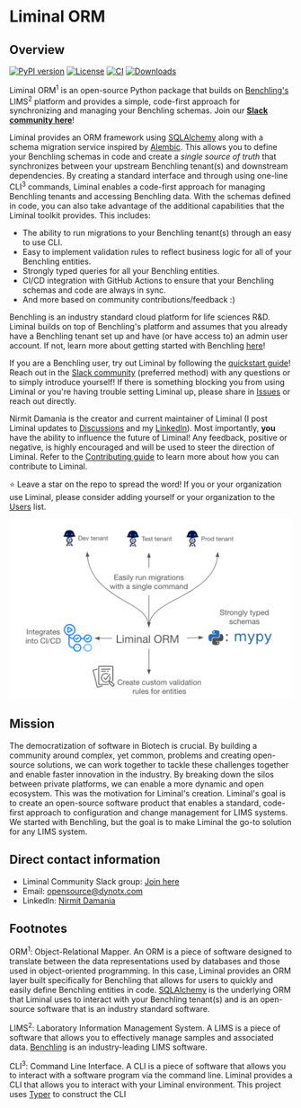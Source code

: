 # Liminal ORM

## Overview

[![PyPI version](https://img.shields.io/pypi/v/liminal-orm.svg)](https://pypi.org/project/liminal-orm/)
[![License](https://img.shields.io/github/license/dynotx/liminal-orm)](https://github.com/dynotx/liminal-orm/blob/main/LICENSE.md)
[![CI](https://github.com/dynotx/liminal-orm/actions/workflows/liminal.yml/badge.svg)](https://github.com/dynotx/liminal-orm/actions/workflows/liminal.yml)
[![Downloads](https://static.pepy.tech/personalized-badge/liminal-orm?period=total&units=international_system&left_color=grey&right_color=blue&left_text=Downloads)](https://pepy.tech/project/liminal-orm)

Liminal ORM<sup>1</sup> is an open-source Python package that builds on [Benchling's](https://www.benchling.com/) LIMS<sup>2</sup> platform and provides a simple, code-first approach for synchronizing and managing your Benchling schemas. Join our [**Slack community here**](https://join.slack.com/t/liminalorm/shared_invite/zt-2ujrp07s3-bctook4e~cAjn1LgOLVY~Q)!

Liminal provides an ORM framework using [SQLAlchemy](https://github.com/sqlalchemy/sqlalchemy) along with a schema migration service inspired by [Alembic](https://alembic.sqlalchemy.org/en/latest/). This allows you to define your Benchling schemas in code and create a *single source of truth* that synchronizes between your upstream Benchling tenant(s) and downstream dependencies. By creating a standard interface and through using one-line CLI<sup>3</sup> commands, Liminal enables a code-first approach for managing Benchling tenants and accessing Benchling data. With the schemas defined in code, you can also take advantage of the additional capabilities that the Liminal toolkit provides. This includes:

- The ability to run migrations to your Benchling tenant(s) through an easy to use CLI.
- Easy to implement validation rules to reflect business logic for all of your Benchling entities.
- Strongly typed queries for all your Benchling entities.
- CI/CD integration with GitHub Actions to ensure that your Benchling schemas and code are always in sync.
- And more based on community contributions/feedback :)

Benchling is an industry standard cloud platform for life sciences R&D. Liminal builds on top of Benchling's platform and assumes that you already have a Benchling tenant set up and have (or have access to) an admin user account. If not, learn more about getting started with Benchling [here](https://www.benchling.com/explore-benchling)!

If you are a Benchling user, try out Liminal by following the [quickstart guide](./getting-started/prerequisites.md)! Reach out in the [Slack community](https://join.slack.com/t/liminalorm/shared_invite/zt-2ujrp07s3-bctook4e~cAjn1LgOLVY~Q) (preferred method) with any questions or to simply introduce yourself! If there is something blocking you from using Liminal or you're having trouble setting Liminal up, please share in [Issues](https://github.com/dynotx/liminal-orm/issues) or reach out directly.

Nirmit Damania is the creator and current maintainer of Liminal (I post Liminal updates to [Discussions](https://github.com/dynotx/liminal-orm/discussions) and my [LinkedIn](https://www.linkedin.com/in/nirmit-damania/)). Most importantly, **you** have the ability to influence the future of Liminal! Any feedback, positive or negative, is highly encouraged and will be used to steer the direction of Liminal. Refer to the [Contributing guide](https://github.com/dynotx/liminal-orm/blob/main/CONTRIBUTING.md) to learn more about how you can contribute to Liminal.

⭐️ Leave a star on the repo to spread the word!
If you or your organization use Liminal, please consider adding yourself or your organization to the [Users](https://github.com/dynotx/liminal-orm/blob/main/USERS.md) list.

<div style="text-align: center;">
    <img src="./assets/liminal_simple_graph.png" width="600"/>
</div>

## Mission

The democratization of software in Biotech is crucial. By building a community around complex, yet common, problems and creating open-source solutions, we can work together to tackle these challenges together and enable faster innovation in the industry. By breaking down the silos between private platforms, we can enable a more dynamic and open ecosystem. This was the motivation for Liminal's creation. Liminal's goal is to create an open-source software product that enables a standard, code-first approach to configuration and change management for LIMS systems. We started with Benchling, but the goal is to make Liminal the go-to solution for any LIMS system.

## Direct contact information

- Liminal Community Slack group: [Join here](https://join.slack.com/t/liminalorm/shared_invite/zt-2ujrp07s3-bctook4e~cAjn1LgOLVY~Q)
- Email: <opensource@dynotx.com>
- LinkedIn: [Nirmit Damania](https://www.linkedin.com/in/nirmit-damania/)

## Footnotes

ORM<sup>1</sup>: Object-Relational Mapper. An ORM is a piece of software designed to translate between the data representations used by databases and those used in object-oriented programming. In this case, Liminal provides an ORM layer built specifically for Benchling that allows for users to quickly and easily define Benchling entities in code. [SQLAlchemy](https://github.com/sqlalchemy/sqlalchemy) is the underlying ORM that Liminal uses to interact with your Benchling tenant(s) and is an open-source software that is an industry standard software.

LIMS<sup>2</sup>: Laboratory Information Management System. A LIMS is a piece of software that allows you to effectively manage samples and associated data. [Benchling](https://www.benchling.com/) is an industry-leading LIMS software.

CLI<sup>3</sup>: Command Line Interface. A CLI is a piece of software that allows you to interact with a software program via the command line. Liminal provides a CLI that allows you to interact with your Liminal environment. This project uses [Typer](https://github.com/fastapi/typer) to construct the CLI
